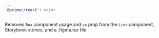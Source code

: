 ```yaml
---
'@primer/react': major
---
```


Removes `Box` component usage and `sx` prop from the `Link` component, Storybook stories, and a .figma.tsx file
